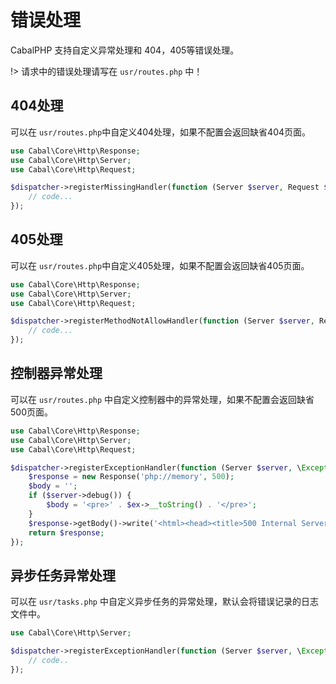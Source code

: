 # 错误处理

CabalPHP 支持自定义异常处理和 404，405等错误处理。

!> 请求中的错误处理请写在 `usr/routes.php` 中！


## 404处理
可以在 `usr/routes.php`中自定义404处理，如果不配置会返回缺省404页面。

```php
use Cabal\Core\Http\Response;
use Cabal\Core\Http\Server;
use Cabal\Core\Http\Request;

$dispatcher->registerMissingHandler(function (Server $server, Request $request, $vars = []) {
    // code...
});

```
## 405处理
可以在 `usr/routes.php`中自定义405处理，如果不配置会返回缺省405页面。

```php
use Cabal\Core\Http\Response;
use Cabal\Core\Http\Server;
use Cabal\Core\Http\Request;

$dispatcher->registerMethodNotAllowHandler(function (Server $server, Request $request, $vars = []) {
    // code...
});

```

## 控制器异常处理
可以在 `usr/routes.php` 中自定义控制器中的异常处理，如果不配置会返回缺省500页面。

```php
use Cabal\Core\Http\Response;
use Cabal\Core\Http\Server;
use Cabal\Core\Http\Request;

$dispatcher->registerExceptionHandler(function (Server $server, \Exception $ex, $chain, Request $request, $vars = []) {
    $response = new Response('php://memory', 500);
    $body = '';
    if ($server->debug()) {
        $body = '<pre>' . $ex->__toString() . '</pre>';
    }
    $response->getBody()->write('<html><head><title>500 Internal Server Error</title></head><body bgcolor="white"><h1>500 Internal Server Error</h1>' . $body . '</body></html>');
    return $response;
});

```


## 异步任务异常处理

可以在 `usr/tasks.php` 中自定义异步任务的异常处理，默认会将错误记录的日志文件中。
```php
use Cabal\Core\Http\Server;

$dispatcher->registerExceptionHandler(function (Server $server, \Exception $ex, $taskId, $workerId, $vars = []) {
    // code..
});

```

